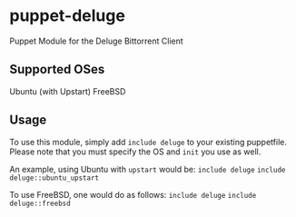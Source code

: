 puppet-deluge
=============

Puppet Module for the Deluge Bittorrent Client

## Supported OSes
Ubuntu (with Upstart)
FreeBSD

## Usage
To use this module, simply add `include deluge` to your existing puppetfile.
Please note that you must specify the OS and `init` you use as well.

An example, using Ubuntu with `upstart` would be:
`include deluge`
`include deluge::ubuntu_upstart`

To use FreeBSD, one would do as follows:
`include deluge`
`include deluge::freebsd`